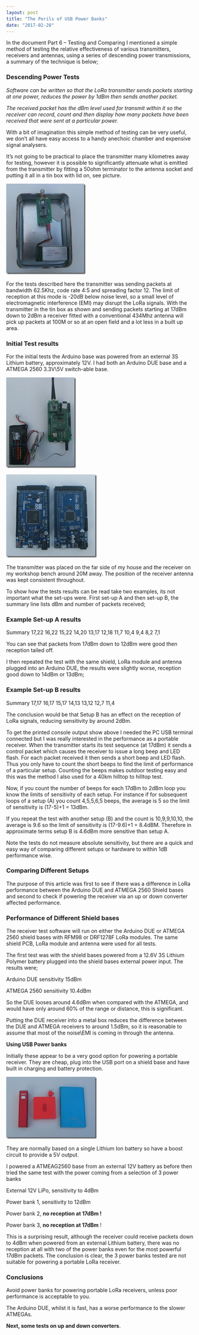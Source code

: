 ```yaml
---
layout: post
title: "The Perils of USB Power Banks"
date: "2017-02-28"
---
```


In the document Part 6 – Testing and Comparing I mentioned a simple method of testing the relative effectiveness of various transmitters, receivers and antennas, using a series of descending power transmissions, a summary of the technique is below;

### **Descending Power Tests**

_Software can be written so that the LoRa transmitter sends packets starting at one power, reduces the power by 1dBm then sends another packet._

_The received packet has the dBm level used for transmit within it so the receiver can record, count and then display how many packets have been received that were sent at a particular power._

With a bit of imagination this simple method of testing can be very useful, we don’t all have easy access to a handy anechoic chamber and expensive signal analysers.

It’s not going to be practical to place the transmitter many kilometres away for testing, however it is possible to significantly attenuate what is emitted from the transmitter by fitting a 50ohm terminator to the antenna socket and putting it all in a tin box with lid on, see picture.

![IMG_0653](/images/IMG_0653_thumb.jpg "IMG_0653")

For the tests described here the transmitter was sending packets at bandwidth 62.5Khz, code rate 4:5 and spreading factor 12. The limit of reception at this mode is -20dB below noise level, so a small level of electromagnetic interference (EMI) may disrupt the LoRa signals. With the transmitter in the tin box as shown and sending packets starting at 17dBm down to 2dBm a receiver fitted with a conventional 434Mhz antenna will pick up packets at 100M or so at an open field and a lot less in a built up area.

 

### **Initial Test results**

For the initial tests the Arduino base was powered from an external 3S Lithium battery, approximately 12V. I had both an Arduino DUE base and a ATMEGA 2560 3.3V\\5V switch-able base.

 

![IMG_0661](/images/IMG_0661_thumb.jpg "IMG_0661")

![IMG_0659](/images/IMG_0659_thumb.jpg "IMG_0659")
 

The transmitter was placed on the far side of my house and the receiver on my workshop bench around 20M away. The position of the receiver antenna was kept consistent throughout.

To show how the tests results can be read take two examples, its not important what the set-ups were. First set-up A and then set-up B, the summary line lists dBm and number of packets received;

### **Example Set-up A results**

Summary 17,22 16,22 15,22 14,20 13,17 12,18 11,7 10,4 9,4 8,2 7,1

You can see that packets from 17dBm down to 12dBm were good then reception tailed off.

I then repeated the test with the same shield, LoRa module and antenna plugged into an Arduino DUE, the results were slightly worse, reception good down to 14dBm or 13dBm;

### **Example Set-up B results**

Summary 17,17 16,17 15,17 14,13 13,12 12,7 11,4

The conclusion would be that Setup B has an effect on the reception of LoRa signals, reducing sensitivity by around 2dBm.

To get the printed console output show above I needed the PC USB terminal connected but I was really interested in the performance as a portable receiver. When the transmitter starts its test sequence (at 17dBm) it sends a control packet which causes the receiver to issue a long beep and LED flash. For each packet received it then sends a short beep and LED flash. Thus you only have to count the short beeps to find the limit of performance of a particular setup. Counting the beeps makes outdoor testing easy and this was the method I also used for a 40km hilltop to hilltop test.

Now, if you count the number of beeps for each 17dBm to 2dBm loop you know the limits of sensitivity of each setup. For instance if for subsequent loops of a setup (A) you count 4,5,5,6,5 beeps, the average is 5 so the limit of sensitivity is (17-5)+1 = 13dBm.

If you repeat the test with another setup (B) and the count is 10,9,9,10,10, the average is 9.6 so the limit of sensitivity is (17-9.6)+1 = 8.4dBM. Therefore in approximate terms setup B is 4.6dBm more sensitive than setup A.

Note the tests do not measure absolute sensitivity, but there are a quick and easy way of comparing different setups or hardware to within 1dB performance wise.

### **Comparing Different Setups**

The purpose of this article was first to see if there was a difference in LoRa performance between the Arduino DUE and ATMEGA 2560 Shield bases and second to check if powering the receiver via an up or down converter affected performance.

### **Performance of Different Shield bases**

The receiver test software will run on either the Arduino DUE or ATMEGA 2560 shield bases with RFM98 or DRF1278F LoRa modules. The same shield PCB, LoRa module and antenna were used for all tests.

The first test was with the shield bases powered from a 12.6V 3S Lithium Polymer battery plugged into the shield bases external power input. The results were;

Arduino DUE sensitivity 15dBm

ATMEGA 2560 sensitivity 10.4dBm

So the DUE looses around 4.6dBm when compared with the ATMEGA, and would have only around 60% of the range or distance, this is significant.

Putting the DUE receiver into a metal box reduces the difference between the DUE and ATMEGA receivers to around 1.5dBm, so it is reasonable to assume that most of the noise\\EMI is coming in through the antenna.

**Using USB Power banks**

Initially these appear to be a very good option for powering a portable receiver. They are cheap, plug into the USB port on a shield base and have built in charging and battery protection.

![IMG_0649](/images/IMG_0649_thumb.jpg "IMG_0649")

They are normally based on a single Lithium Ion battery so have a boost circuit to provide a 5V output.

I powered a ATMEAG2560 base from an external 12V battery as before then tried the same test with the power coming from a selection of 3 power banks

External 12V LiPo, sensitivity to 4dBm

Power bank 1, sensitivity to 12dBm

Power bank 2, **no reception at 17dBm !**

Power bank 3, **no reception at 17dBm** !

This is a surprising result, although the receiver could receive packets down to 4dBm when powered from an external Lithium battery, there was no reception at all with two of the power banks even for the most powerful 17dBm packets. The conclusion is clear, the 3 power banks tested are not suitable for powering a portable LoRa receiver.

### **Conclusions**

Avoid power banks for powering portable LoRa receivers, unless poor performance is acceptable to you.

The Arduino DUE, whilst it is fast, has a worse performance to the slower ATMEGAs.

**Next, some tests on up and down converters**.
